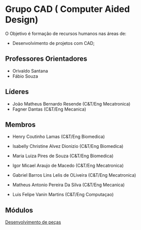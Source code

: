 # Grupo CAD ( Computer Aided Design)

O Objetivo é formação de recursos humanos nas áreas de:
* Desenvolvimento de projetos com CAD;

## Professores Orientadores
* Orivaldo Santana
* Fábio Souza

## Líderes 
* João Matheus Bernardo Resende           (C&T/Eng Mecatronica)
* Fagner Dantas                           (C&T/Eng Mecanica)

## Membros 
* Henry Coutinho Lamas                    (C&T/Eng Biomedica)
* Isabelly Christine Alvez Dionizio       (C&T/Eng Biomedica)
* Maria Luiza Pires de Souza              (C&T/Eng Biomedica)

* Igor Micael Araujo de Macedo            (C&T/Eng Mecatronica)
* Gabriel Barros Lins Lelis de OLiveira   (C&T/Eng Mecatronica)
* Matheus Antonio Pereira Da Silva        (C&T/Eng Mecanica)

* Luis Felipe Vanin Martins               (C&T/Eng Computaçao)

## Módulos 

[Desenvolvimento de peças](https://github.com/Natalnet/GCAD/tree/master/P1)



